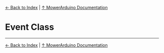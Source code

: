 [← Back to Index](../README.md) | [↑ MowerArduino Documentation](../README.md)

# Event Class

---

[← Back to Index](../README.md) | [↑ MowerArduino Documentation](../README.md)
